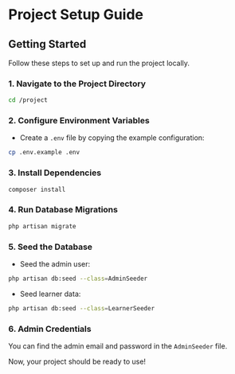 # Project Setup Guide

## Getting Started

Follow these steps to set up and run the project locally.

### 1. Navigate to the Project Directory
```sh
cd /project
```

### 2. Configure Environment Variables
- Create a `.env` file by copying the example configuration:
```sh
cp .env.example .env
```

### 3. Install Dependencies
```sh
composer install
```

### 4. Run Database Migrations
```sh
php artisan migrate
```

### 5. Seed the Database
- Seed the admin user:
```sh
php artisan db:seed --class=AdminSeeder
```
- Seed learner data:
```sh
php artisan db:seed --class=LearnerSeeder
```

### 6. Admin Credentials
You can find the admin email and password in the `AdminSeeder` file.

Now, your project should be ready to use!

